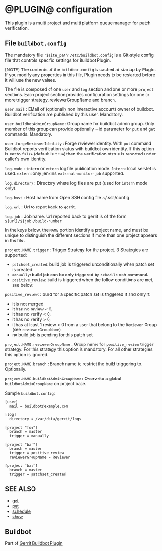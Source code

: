 @PLUGIN@ configuration
======================

This plugin is a multi project and multi platform queue manager
for patch verification.

File `buildbot.config`
------------------------

The mandatory file `'$site_path'/etc/buildbot.config` 
is a Git-style config file that controls specific settings for Buildbot
Plugin.

[NOTE]
The contents of the `buildbot.config` is cached at startup by Plugin. 
If you modify any properties in this file, Plugin needs to be restarted 
before it will use the new values.

The file is composed of one `user` and `log` section and one or more `project` 
sections. Each project section provides configuration settings for one or more 
trigger strategy, reviewerGroupName and branch.

`user.mail`
:	EMail of (optionally non interactive account) owner of buildbot. 
        Buildbot verification are published by this user. Mandatory.

`user.buildbotAdminGroupName`
:	Group name for buildbot admin group. Only member of this group can provide
        optionally --id parameter for `put` and `get` commands. Mandatory.

`user.forgeReviewerIdentity`
:	Forge reviewer identity. With `put` command Buildbot reports verification
        status with buildbot own identity. If this option is set to `false`
        (default is `true`) then the verification status is reported under caller's
        own identity.

`log.mode`
:       `intern` or `extern` log file publication mode. `Intern`: local servlet is
        used. `extern`: only jenkins `external-monitor-job` supported.

`log.directory`
:       Directory where log files are put (used for `intern` mode only).

`log.host`
:       Host name from Open SSH config file ~/.ssh/config

`log.url`
:       Url to repot back to gerrit.

`log.job`
:       Job name. Url reported back to gerrit is of the form `${url}/${job}/build-number`


In the keys below, the `NAME` portion identify a project name, and
must be unique to distinguish the different sections if more than one
project appears in the file.

`project.NAME.trigger`
:	Trigger Strategy for the project. 3 Strategies are supported:
* `patchset_created`: build job is triggered unconditionally when patch set is created
* `manually`: build job can be only triggered by `schedule` ssh command.
* `positive_review`: build is triggered when the follow conditions are met, see below.

`positive_review`:
:	build for a specific patch set is triggered if and only if:
* it is not merged
* it has no review < 0,
* it has no verify < 0,
* it has no verify > 0,
* it has at least 1 review > 0 from a user that belong to the `Reviewer` Group (see `reviewerGroupName`)
* no build job is pending for this patch set

`project.NAME.reviewerGroupName`
:       Group name for `positive_review` trigger strategy. For this strategy this 
        option is mandatory. For all other strategies this option is ignored.

`project.NAME.branch`
:       Branch name to restrict the build triggering to. Optionally.

`project.NAME.buildbotAdminGroupName`
:       Overwrite a global `buildbotAdminGroupName` on project base.

Sample `buildbot.config`:

```
[user]
  mail = buildbot@example.com

[log]
  directory = /var/data/gerrit/logs

[project "foo"]
  branch = master
  trigger = manually

[project "bar"]
  branch = master
  trigger = positive_review
  reviewerGroupName = Reviewer

[project "baz"]
  branch = master
  trigger = patchset_created
```

SEE ALSO
--------

* [get](cmd-get.html)
* [put](cmd-put.html)
* [schedule](cmd-schedule.html)
* [show](cmd-show.html)

Buildbot
--------
Part of [Gerrit Buildbot Plugin](index.html)
